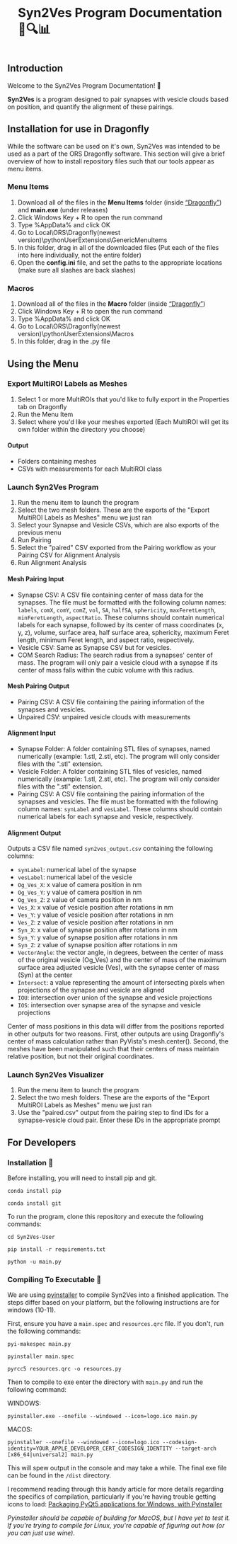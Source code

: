 <div id="user-content-toc">
  <ul>
    <summary><h1 style="display: inline-block;">Syn2Ves Program Documentation 🧠🔍📊</h1></summary>
  </ul>
</div>

## Introduction

Welcome to the Syn2Ves Program Documentation! 🎉

**Syn2Ves** is a program designed to pair synapses with vesicle clouds based on position, and quantify the alignment of these pairings.


## Installation for use in Dragonfly

While the software can be used on it's own, Syn2Ves was intended to be used as a part of the ORS Dragonfly software. This section will give a brief overview of how to install repository files such that our tools appear as menu items.

### Menu Items

1)  Download all of the files in the **Menu Items** folder (inside [“Dragonfly”](/Dragonfly)) and **main.exe** (under releases) 
2)  Click Windows Key + R to open the run command
3)	Type %AppData% and click OK
4)	Go to Local\ORS\Dragonfly(newest version)\pythonUserExtensions\GenericMenuItems
5)	In this folder, drag in all of the downloaded files (Put each of the files into here individually, not the entire folder)
6)	Open the **config.ini** file, and set the paths to the appropriate locations (make sure all slashes are back slashes)

### Macros

1)  Download all of the files in the **Macro** folder (inside [“Dragonfly”](/Dragonfly)) 
2)  Click Windows Key + R to open the run command
3)	Type %AppData% and click OK
4)	Go to Local\ORS\Dragonfly(newest version)\pythonUserExtensions\Macros
5)	In this folder, drag in the .py file

## Using the Menu

### Export MultiROI Labels as Meshes

1) Select 1 or more MultiROIs that you'd like to fully export in the Properties tab on Dragonfly
2) Run the Menu Item
3) Select where you'd like your meshes exported (Each MultiROI will get its own folder within the directory you choose)

#### Output

- Folders containing meshes
- CSVs with measurements for each MultiROI class

### Launch Syn2Ves Program

1) Run the menu item to launch the program
2) Select the two mesh folders. These are the exports of the "Export MultiROI Labels as Meshes" menu we just ran
3) Select your Synapse and Vesicle CSVs, which are also exports of the previous menu
4) Run Pairing
5) Select the "paired" CSV exported from the Pairing workflow as your Pairing CSV for Alignment Analysis
6) Run Alignment Analysis

#### Mesh Pairing Input

- Synapse CSV: A CSV file containing center of mass data for the synapses. The file must be formatted with the following column names: `labels`, `comX`, `comY`, `comZ`, `vol`, `SA`, `halfSA`, `sphericity`, `maxFeretLength`, `minFeretLength`, `aspectRatio`. These columns should contain numerical labels for each synapse, followed by its center of mass coordinates (x, y, z), volume, surface area, half surface area, sphericity, maximum Feret length, minimum Feret length, and aspect ratio, respectively. 
- Vesicle CSV: Same as Synapse CSV but for vesicles.
- COM Search Radius: The search radius from a synapses' center of mass. The program will only pair a vesicle cloud with a synapse if its center of mass falls within the cubic volume with this radius.

#### Mesh Pairing Output

- Pairing CSV: A CSV file containing the pairing information of the synapses and vesicles.
- Unpaired CSV: unpaired vesicle clouds with measurements

#### Alignment Input

- Synapse Folder: A folder containing STL files of synapses, named numerically (example: 1.stl, 2.stl, etc). The program will only consider files with the ".stl" extension.
- Vesicle Folder: A folder containing STL files of vesicles, named numerically (example: 1.stl, 2.stl, etc). The program will only consider files with the ".stl" extension.
- Pairing CSV: A CSV file containing the pairing information of the synapses and vesicles. The file must be formatted with the following column names: `synLabel` and `vesLabel`. These columns should contain numerical labels for each synapse and vesicle, respectively. 

#### Alignment Output 

Outputs a CSV file named `syn2ves_output.csv` containing the following columns:

- `synLabel`: numerical label of the synapse
- `vesLabel`: numerical label of the vesicle
- `Og_Ves_X`: x value of camera position in nm
- `Og_Ves_Y`: y value of camera position in nm
- `Og_Ves_Z`: z value of camera position in nm
- `Ves_X`: x value of vesicle position after rotations in nm
- `Ves_Y`: y value of vesicle position after rotations in nm
- `Ves_Z`: z value of vesicle position after rotations in nm
- `Syn_X`: x value of synapse position after rotations in nm
- `Syn_Y`: y value of synapse position after rotations in nm
- `Syn_Z`: z value of synapse position after rotations in nm
- `VectorAngle`: the vector angle, in degrees, between the center of mass of the original vesicle (Og_Ves) and the center of mass of the maximum surface area adjusted vesicle (Ves), with the synapse center of mass (Syn) at the center
- `Intersect`: a value representing the amount of intersecting pixels when projections of the synapse and vesicle are aligned
- `IOU`: intersection over union of the synapse and vesicle projections
- `IOS`: intersection over synapse area of the synapse and vesicle projections

Center of mass positions in this data will differ from the positions reported in other outputs for two reasons. First, other outputs are using Dragonfly's center of mass calculation rather than PyVista's mesh.center(). Second, the meshes have been manipulated such that their centers of mass maintain relative position, but not their original coordinates. 

### Launch Syn2Ves Visualizer

1) Run the menu item to launch the program
2) Select the two mesh folders. These are the exports of the "Export MultiROI Labels as Meshes" menu we just ran
3) Use the "paired.csv" output from the pairing step to find IDs for a synapse-vesicle cloud pair. Enter these IDs in the appropriate prompt

## For Developers

### Installation 🚀

Before installing, you will need to install pip and git. 

```
conda install pip

conda install git
```

To run the program, clone this repository and execute the following commands:

```
cd Syn2Ves-User

pip install -r requirements.txt

python -u main.py
```

### Compiling To Executable 🚀

We are using [pyinstaller](https://www.pyinstaller.org/#) to compile Syn2Ves into a finished application. The steps differ based on your platform, but the following instructions are for windows (10-11).

First, ensure you have a `main.spec` and `resources.qrc` file. If you don't, run the following commands:

```
pyi-makespec main.py

pyinstaller main.spec

pyrcc5 resources.qrc -o resources.py
```

Then to compile to exe enter the directory with `main.py` and run the following command:

WINDOWS:
```
pyinstaller.exe --onefile --windowed --icon=logo.ico main.py
```

MACOS:
```
pyinstaller --onefile --windowed --icon=logo.ico --codesign-identity=YOUR_APPLE_DEVELOPER_CERT_CODESIGN_IDENTITY --target-arch [x86_64|universal2] main.py
```

This will spew output in the console and may take a while. The final exe file can be found in the `/dist` directory.

I recommend reading through this handy article for more details regarding the specifics of compilation, particularly if you're having trouble getting icons to load: [Packaging PyQt5 applications for Windows, with PyInstaller](https://www.pythonguis.com/tutorials/packaging-pyqt5-pyside2-applications-windows-pyinstaller/)

*Pyinstaller should be capable of building for MacOS, but I have yet to test it. If you're trying to compile for Linux, you're capable of figuring out how (or you can just use wine).*
